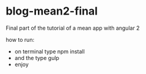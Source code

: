 # blog-mean2-final
Final part of the tutorial of a mean app with angular 2

how to run:
* on terminal type npm install 
* and the type gulp
* enjoy
